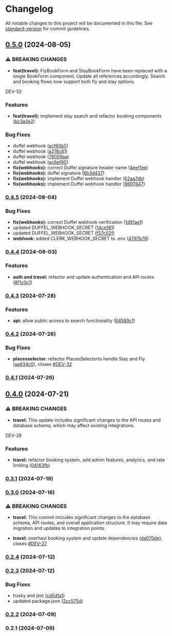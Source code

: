 # Changelog

All notable changes to this project will be documented in this file. See [standard-version](https://github.com/conventional-changelog/standard-version) for commit guidelines.

## [0.5.0](https://github.com/arminbabaeistudio/travelese.xyz/compare/v0.4.5...v0.5.0) (2024-08-05)

### ⚠ BREAKING CHANGES

- **feat(travel):** FlyBookForm and StayBookForm have been replaced with a single BookForm component.
  Update all references accordingly. Search and booking flows now support both fly and stay options.

DEV-52

### Features

- **feat(travel):** implement stay search and refactor booking components ([bc3a3e2](https://github.com/arminbabaeistudio/travelese.xyz/commit/bc3a3e2e7b4dec1f0d0a5c40b6f8b4fbd70130d6))

### Bug Fixes

- duffel webhook ([acf60b5](https://github.com/arminbabaeistudio/travelese.xyz/commit/acf60b56d9bc7e311d956efef397425c78c1ae4a))
- duffel webhook ([a218c81](https://github.com/arminbabaeistudio/travelese.xyz/commit/a218c816c99de4ce17918a2d5f9642a4ba03b1d1))
- duffel webhook ([79059aa](https://github.com/arminbabaeistudio/travelese.xyz/commit/79059aa591e7991f922131e8298720cf838e87e2))
- duffel webhook ([ac6ef90](https://github.com/arminbabaeistudio/travelese.xyz/commit/ac6ef900c73f44ee58ab1aa71ec10ebc7f137677))
- **fix(webhooks):** correct Duffel signature header name ([4eef1ee](https://github.com/arminbabaeistudio/travelese.xyz/commit/4eef1ee82f8e517b5274e71825d56b3509874db7))
- **fix(webhooks):** duffel signature ([6b3d437](https://github.com/arminbabaeistudio/travelese.xyz/commit/6b3d437dd39a92dd75e40721abb13edb9dd6ed9a))
- **fix(webhooks):** implement Duffel webhook handler ([62aa7db](https://github.com/arminbabaeistudio/travelese.xyz/commit/62aa7db737055ee5c35f1c86f19545c8002540df))
- **fix(webhooks):** implement Duffel webhook handler ([9697847](https://github.com/arminbabaeistudio/travelese.xyz/commit/9697847579dad3274c079bd360810cfae46654d1))

### [0.4.5](https://github.com/arminbabaeistudio/travelese.xyz/compare/v0.4.4...v0.4.5) (2024-08-04)

### Bug Fixes

- **fix(webhooks):** correct Duffel webhook verification ([1d91ae1](https://github.com/arminbabaeistudio/travelese.xyz/commit/1d91ae169945d41a6b1e0768e54aa11db35eef15))
- updated DUFFEL_WEBHOOK_SECRET ([14ce181](https://github.com/arminbabaeistudio/travelese.xyz/commit/14ce18128450c28b13d3fb053c7040158ec59030))
- updated DUFFEL_WEBHOOK_SECRET ([f57c02f](https://github.com/arminbabaeistudio/travelese.xyz/commit/f57c02f5671a6fd7cb410ab970dd6ea6c44ef885))
- **webhook:** added CLERK_WEBHOOK_SECRET to .env ([4797b78](https://github.com/arminbabaeistudio/travelese.xyz/commit/4797b78fe08319b7197488e6212cbfb74e4ef601))

### [0.4.4](https://github.com/arminbabaeistudio/travelese.xyz/compare/v0.4.3...v0.4.4) (2024-08-03)

### Features

- **auth and travel:** refactor and update authentication and API routes ([8f1c0c1](https://github.com/arminbabaeistudio/travelese.xyz/commit/8f1c0c156b00163629eddc74779919836d56182b))

### [0.4.3](https://github.com/arminbabaeistudio/travelese.xyz/compare/v0.4.2...v0.4.3) (2024-07-28)

### Features

- **api:** allow public access to search functionality ([64589c1](https://github.com/arminbabaeistudio/travelese.xyz/commit/64589c18d856ef804f72d873af0834fa7b0b7168))

### [0.4.2](https://github.com/arminbabaeistudio/travelese.xyz/compare/v0.4.1...v0.4.2) (2024-07-26)

### Bug Fixes

- **placesselector:** refactor PlacesSelectorto handle Stay and Fly ([aa634c0](https://github.com/arminbabaeistudio/travelese.xyz/commit/aa634c02f749f2a59484deaa757673c8c00821b6)), closes [#DEV-32](https://github.com/arminbabaeistudio/travelese.xyz/issues/DEV-32)

### [0.4.1](https://github.com/arminbabaeistudio/travelese.xyz/compare/v0.4.0...v0.4.1) (2024-07-26)

## [0.4.0](https://github.com/arminbabaeistudio/travelese.xyz/compare/v0.3.1...v0.4.0) (2024-07-21)

### ⚠ BREAKING CHANGES

- **travel:** This update includes significant changes to the API routes and database schema,
  which may affect existing integrations.

DEV-28

### Features

- **travel:** refactor booking system, add admin features, analytics, and rate limiting ([04163fb](https://github.com/arminbabaeistudio/travelese.xyz/commit/04163fb1915e5838fc51eaee7ede8eed6183f8d8))

### [0.3.1](https://github.com/arminbabaeistudio/travelese.xyz/compare/v0.3.0...v0.3.1) (2024-07-19)

### [0.3.0](https://github.com/arminbabaeistudio/travelese.xyz/compare/v0.2.3...v0.3.0) (2024-07-16)

### ⚠ BREAKING CHANGES

- **travel:** This commit includes significant changes to the database schema, API routes, and
  overall application structure. It may require data migration and updates to integration points.

- **travel:** overhaul booking system and update dependencies ([da070de](https://github.com/arminbabaeistudio/travelese.xyz/commit/da070de2c4b0518f5354cff72da5b8b0838ba873)), closes [#DEV-27](https://github.com/arminbabaeistudio/travelese.xyz/issues/DEV-27)

### [0.2.4](https://github.com/arminbabaeistudio/travelese.xyz/compare/v0.2.3...v0.2.4) (2024-07-12)

### [0.2.3](https://github.com/arminbabaeistudio/travelese.xyz/compare/v0.2.2...v0.2.3) (2024-07-12)

### Bug Fixes

- husky and jest ([cd5dfa1](https://github.com/arminbabaeistudio/travelese.xyz/commit/cd5dfa1bfe3ae929896f776a627aec5da719d8da))
- updated package.json ([2cc575d](https://github.com/arminbabaeistudio/travelese.xyz/commit/2cc575d4ab339a60aa6b3c5119b4e2e6b0adf58b))

### [0.2.2](https://github.com/arminbabaeistudio/travelese.xyz/compare/v0.2.1...v0.2.2) (2024-07-09)

### 0.2.1 (2024-07-09)
